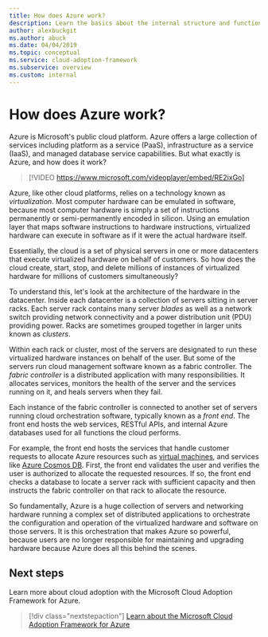 ```yaml
---
title: How does Azure work?
description: Learn the basics about the internal structure and functioning of the Azure cloud platform and cloud virtualization.
author: alexbuckgit
ms.author: abuck
ms.date: 04/04/2019
ms.topic: conceptual
ms.service: cloud-adoption-framework
ms.subservice: overview
ms.custom: internal
---
```


# How does Azure work?

Azure is Microsoft's public cloud platform. Azure offers a large collection of services including platform as a service (PaaS), infrastructure as a service (IaaS), and managed database service capabilities. But what exactly is Azure, and how does it work?

<!-- markdownlint-disable MD034 -->

> [!VIDEO https://www.microsoft.com/videoplayer/embed/RE2ixGo]

<!-- markdownlint-enable MD034 -->

Azure, like other cloud platforms, relies on a technology known as *virtualization*. Most computer hardware can be emulated in software, because most computer hardware is simply a set of instructions permanently or semi-permanently encoded in silicon. Using an emulation layer that maps software instructions to hardware instructions, virtualized hardware can execute in software as if it were the actual hardware itself.

Essentially, the cloud is a set of physical servers in one or more datacenters that execute virtualized hardware on behalf of customers. So how does the cloud create, start, stop, and delete millions of instances of virtualized hardware for millions of customers simultaneously?

To understand this, let's look at the architecture of the hardware in the datacenter. Inside each datacenter is a collection of servers sitting in server racks. Each server rack contains many server *blades* as well as a network switch providing network connectivity and a power distribution unit (PDU) providing power. Racks are sometimes grouped together in larger units known as *clusters*.

Within each rack or cluster, most of the servers are designated to run these virtualized hardware instances on behalf of the user. But some of the servers run cloud management software known as a fabric controller. The *fabric controller* is a distributed application with many responsibilities. It allocates services, monitors the health of the server and the services running on it, and heals servers when they fail.

Each instance of the fabric controller is connected to another set of servers running cloud orchestration software, typically known as a *front end*. The front end hosts the web services, RESTful APIs, and internal Azure databases used for all functions the cloud performs.

For example, the front end hosts the services that handle customer requests to allocate Azure resources such as [virtual machines](/azure/virtual-machines), and services like [Azure Cosmos DB](/azure/cosmos-db/introduction). First, the front end validates the user and verifies the user is authorized to allocate the requested resources. If so, the front end checks a database to locate a server rack with sufficient capacity and then instructs the fabric controller on that rack to allocate the resource.

So fundamentally, Azure is a huge collection of servers and networking hardware running a complex set of distributed applications to orchestrate the configuration and operation of the virtualized hardware and software on those servers. It is this orchestration that makes Azure so powerful, because users are no longer responsible for maintaining and upgrading hardware because Azure does all this behind the scenes.

## Next steps

Learn more about cloud adoption with the Microsoft Cloud Adoption Framework for Azure.

> [!div class="nextstepaction"]
> [Learn about the Microsoft Cloud Adoption Framework for Azure](../index.yml)
